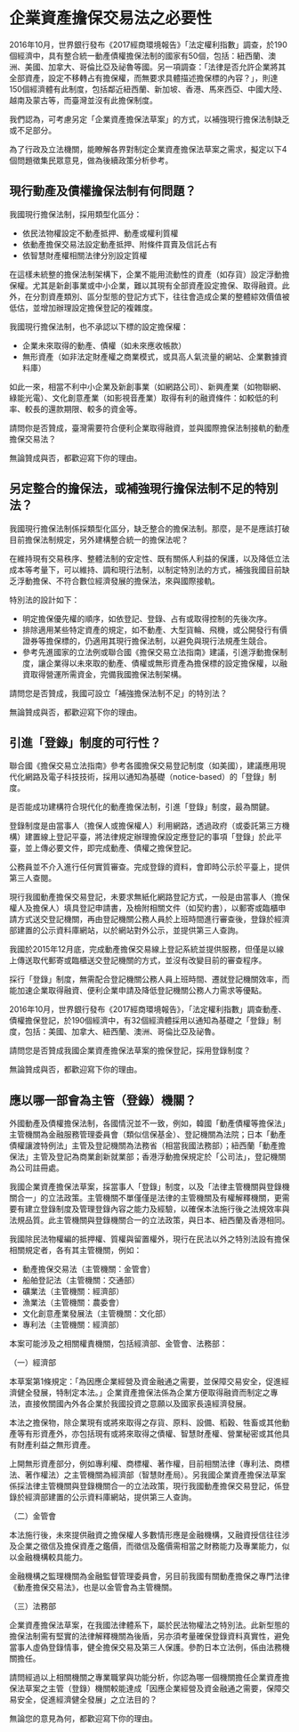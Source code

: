 # 企業資產擔保交易法之必要性

2016年10月，世界銀行發布《2017經商環境報告》「法定權利指數」調查，於190個經濟中，具有整合統一動產債權擔保法制的國家有50個，包括：紐西蘭、澳洲、美國、加拿大、哥倫比亞及祕魯等國。另一項調查：「法律是否允許企業將其全部資產，設定不移轉占有擔保權，而無要求具體描述擔保標的內容？」，則達150個經濟體有此制度，包括鄰近紐西蘭、新加坡、香港、馬來西亞、中國大陸、越南及蒙古等，而臺灣並沒有此擔保制度。

我們認為，可考慮另定「企業資產擔保法草案」的方式，以補強現行擔保法制缺乏或不足部分。

為了行政及立法機關，能瞭解各界對制定企業資產擔保法草案之需求，擬定以下4個問題徵集民眾意見，做為後續政策分析參考。

## 現行動產及債權擔保法制有何問題？

我國現行擔保法制，採用類型化區分：

* 依民法物權設定不動產抵押、動產或權利質權
* 依動產擔保交易法設定動產抵押、附條件買賣及信託占有
* 依智慧財產權相關法律分別設定質權

在這樣未統整的擔保法制架構下，企業不能用流動性的資產（如存貨）設定浮動擔保權。尤其是新創事業或中小企業，難以其現有全部資產設定擔保、取得融資。此外，在分割資產類別、區分型態的登記方式下，往往會造成企業的整體綜效價值被低估，並增加辦理設定擔保登記的複雜度。

我國現行擔保法制，也不承認以下標的設定擔保權：

* 企業未來取得的動產、債權（如未來應收帳款）
* 無形資產（如非法定財產權之商業模式，或具高人氣流量的網站、企業數據資料庫）

如此一來，相當不利中小企業及新創事業（如網路公司）、新興產業（如物聯網、綠能光電）、文化創意產業（如影視音產業）取得有利的融資條件：如較低的利率、較長的還款期限、較多的資金等。

請問你是否贊成，臺灣需要符合便利企業取得融資，並與國際擔保法制接軌的動產擔保交易法？

無論贊成與否，都歡迎寫下你的理由。

## 另定整合的擔保法，或補強現行擔保法制不足的特別法？

我國現行擔保法制係採類型化區分，缺乏整合的擔保法制。那麼，是不是應該打破目前擔保法制規定，另外建構整合統一的擔保法呢？

在維持現有交易秩序、整體法制的安定性、既有關係人利益的保護，以及降低立法成本等考量下，可以維持、調和現行法制，以制定特別法的方式，補強我國目前缺乏浮動擔保、不符合數位經濟發展的擔保法，來與國際接軌。

特別法的設計如下：

* 明定擔保優先權的順序，如依登記、登錄、占有或取得控制的先後次序。
* 排除適用某些特定資產的規定，如不動產、大型貨輪、飛機，或公開發行有價證券等擔保標的，仍適用其現行擔保法制，以避免與現行法規產生競合。
* 參考先進國家的立法例或聯合國《擔保交易立法指南》建議，引進浮動擔保制度，讓企業得以未來取的動產、債權或無形資產為擔保標的設定擔保權，以融資取得營運所需資金，完備我國擔保法制架構。

請問您是否贊成，我國可設立「補強擔保法制不足」的特別法？

無論贊成與否，都歡迎寫下你的理由。

## 引進「登錄」制度的可行性？

聯合國《擔保交易立法指南》參考各國擔保交易登記制度（如美國），建議應用現代化網路及電子科技技術，採用以通知為基礎（notice-based）的「登錄」制度。

是否能成功建構符合現代化的動產擔保法制，引進「登錄」制度，最為關鍵。

登錄制度是由當事人（擔保人或擔保權人）利用網路，透過政府（或委託第三方機構）建置線上登記平臺，將法律規定辦理擔保設定應登記的事項「登錄」於此平臺，並上傳必要文件，即完成動產、債權之擔保登記。

公務員並不介入進行任何實質審查。完成登錄的資料，會即時公示於平臺上，提供第三人查閱。

現行我國動產擔保交易登記，未要求無紙化網路登記方式，一般是由當事人（擔保權人及擔保人）填具登記申請書，及檢附相關文件（如契約書），以郵寄或臨櫃申請方式送交登記機關，再由登記機關公務人員於上班時間進行審查後，登錄於經濟部建置的公示資料庫網站，以於網站對外公示，並提供第三人查詢。

我國於2015年12月底，完成動產擔保交易線上登記系統並提供服務，但僅是以線上傳送取代郵寄或臨櫃送交登記機關的方式，並沒有改變目前的審查程序。

採行「登錄」制度，無需配合登記機關公務人員上班時間、遷就登記機關效率，而能加速企業取得融資、便利企業申請及降低登記機關公務人力需求等優點。

2016年10月，世界銀行發布《2017經商環境報告》，「法定權利指數」調查動產、債權擔保登記，於190個經濟中，有32個經濟體採用以通知為基礎之「登錄」制度，包括：美國、加拿大、紐西蘭、澳洲、哥倫比亞及祕魯。

請問您是否贊成我國企業資產擔保法草案的擔保登記，採用登錄制度？

無論贊成與否，都歡迎寫下你的理由。

## 應以哪一部會為主管（登錄）機關？

外國動產及債權擔保法制，各國情況並不一致，例如，韓國「動產債權等擔保法」主管機關為金融服務管理委員會（類似信保基金）、登記機關為法院；日本「動產債權讓渡特例法」主管及登記機關為法務省（相當我國法務部）；紐西蘭「動產擔保法」主管及登記為商業創新就業部；香港浮動擔保規定於「公司法」，登記機關為公司註冊處。

我國企業資產擔保法草案，採當事人「登錄」制度，以及「法律主管機關與登錄機關合一」的立法政策。主管機關不單僅僅是法律的主管機關及有權解釋機關，更需要有建立登錄制度及管理登錄內容之能力及經驗，以確保本法施行後之法規效率與法規品質。此主管機關與登錄機關合一的立法政策，與日本、紐西蘭及香港相同。

我國除民法物權編的抵押權、質權與留置權外，現行在民法以外之特別法設有擔保相關規定者，各有其主管機關，例如：

* 動產擔保交易法（主管機關：金管會）
* 船舶登記法（主管機關：交通部）
* 礦業法（主管機關：經濟部）
* 漁業法（主管機關：農委會）
* 文化創意產業發展法（主管機關：文化部）
* 專利法（主管機關：經濟部）

本案可能涉及之相關權責機關，包括經濟部、金管會、法務部：

（一）經濟部

本草案第1條規定：「為因應企業經營及資金融通之需要，並保障交易安全，促進經濟健全發展，特制定本法。」企業資產擔保法係為企業方便取得融資而制定之專法，直接攸關國內外各企業於我國投資之意願以及國家長遠經濟發展。

本法之擔保物，除企業現有或將來取得之存貨、原料、設備、稻穀、牲畜或其他動產等有形資產外，亦包括現有或將來取得之債權、智慧財產權、營業秘密或其他具有財產利益之無形資產。

上開無形資產部分，例如專利權、商標權、著作權，目前相關法律（專利法、商標法、著作權法）之主管機關為經濟部（智慧財產局）。另我國企業資產擔保法草案係採法律主管機關與登錄機關合一的立法政策，現行我國動產擔保交易登記，係登錄於經濟部建置的公示資料庫網站，提供第三人查詢。

（二）金管會

本法施行後，未來提供融資之擔保權人多數情形應是金融機構，又融資授信往往涉及企業之徵信及擔保資產之鑑價，而徵信及鑑價需相當之財務能力及專業能力，似以金融機構較具能力。

金融機構之監理機關為金融監督管理委員會，另目前我國有關動產擔保之專門法律《動產擔保交易法》，也是以金管會為主管機關。

（三）法務部

企業資產擔保法草案，在我國法律體系下，屬於民法物權法之特別法。此新型態的擔保法制需有堅實的法律解釋機關為後盾，另亦須考量確保登錄資料真實性，避免當事人虛偽登錄情事，健全擔保交易及第三人保護。參酌日本立法例，係由法務機關擔任。

請問經過以上相關機關之專業職掌與功能分析，你認為哪一個機關擔任企業資產擔保法草案之主管（登錄）機關較能達成「因應企業經營及資金融通之需要，保障交易安全，促進經濟健全發展」之立法目的？

無論您的意見為何，都歡迎寫下你的理由。
